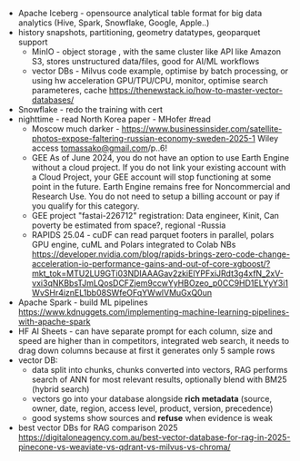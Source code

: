 
  - Apache Iceberg - opensource analytical table format for big data analytics (Hive, Spark, Snowflake, Google, Apple..)
- history snapshots, partitioning, geometry datatypes, geoparquet support
  - MinIO - object storage , with the same cluster like API like Amazon S3, stores unstructured data/files, good for AI/ML workflows
  - vector DBs - Milvus code example, optimise by batch processing, or using hw acceleration GPU/TPU/CPU, monitor, optimise search parameteres, cache https://thenewstack.io/how-to-master-vector-databases/
- Snowflake - redo the training with cert
- nighttime - read North Korea paper - MHofer #read
  - Moscow much darker - https://www.businessinsider.com/satellite-photos-expose-faltering-russian-economy-sweden-2025-1
    Wiley access tomassako@gmail.com/p..6!
  - GEE As of June 2024, you do not have an option to use Earth Engine without a cloud project. If you do not link your existing account with a Cloud Project, your GEE account will stop functioning at some point in the future.  Earth Engine remains free for Noncommercial and Research Use. You do not need to setup a billing account or pay if you qualify for this category.
  - GEE project "fastai-226712" registration: Data engineer, Kinit, Can poverty be estimated from space?, regional -Russia
  - RAPIDS 25.04 - cuDF can read parquet footers in parallel, polars GPU engine, cuML and Polars integrated to Colab NBs  https://developer.nvidia.com/blog/rapids-brings-zero-code-change-acceleration-io-performance-gains-and-out-of-core-xgboost/?mkt_tok=MTU2LU9GTi03NDIAAAGav2zkiElYPFxiJRdt3g4xfN_2xV-vxi3qNKBbsTJmLQosDCFZjem9ccwYyHBOzeo_p0CC9HD1ELYyY3i1WvSHr4iznEL1bb08SWfeOFqYWwlVMuGxQ0un
- Apache Spark - build ML pipelines https://www.kdnuggets.com/implementing-machine-learning-pipelines-with-apache-spark
- HF AI Sheets - can have separate prompt for each column, size and speed are higher than in competitors, integrated web search, it needs to drag down columns because at first it generates only 5 sample rows
- vector DB:
	- data split into chunks, chunks converted into vectors, RAG performs search of ANN for most relevant results, optionally blend with BM25 (hybrid search)
	- vectors go into your database alongside **rich metadata** (source, owner, date, region, access level, product, version, precedence)
	- good systems show sources and **refuse** when evidence is weak
- best vector DBs for RAG comparison 2025 https://digitaloneagency.com.au/best-vector-database-for-rag-in-2025-pinecone-vs-weaviate-vs-qdrant-vs-milvus-vs-chroma/